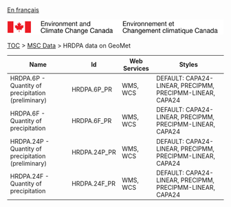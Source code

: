 [En français](geomet-hrdpa_fr.md)

![ECCC logo](../../img_eccc-logo.png)

[TOC](../../readme_en.md) > [MSC Data](../readme_en.md) > HRDPA data on GeoMet


Name                                                | Id           | Web Services | Styles                                                   
----------------------------------------------------|--------------|--------------|----------------------------------------------------------
HRDPA.6P - Quantity of precipitation (preliminary)  | HRDPA.6P_PR  | WMS, WCS     | DEFAULT: CAPA24-LINEAR, PRECIPMM, PRECIPMM-LINEAR, CAPA24
HRDPA.6F - Quantity of precipitation                | HRDPA.6F_PR  | WMS, WCS     | DEFAULT: CAPA24-LINEAR, PRECIPMM, PRECIPMM-LINEAR, CAPA24
HRDPA.24P - Quantity of precipitation (preliminary) | HRDPA.24P_PR | WMS, WCS     | DEFAULT: CAPA24-LINEAR, PRECIPMM, PRECIPMM-LINEAR, CAPA24
HRDPA.24F - Quantity of precipitation               | HRDPA.24F_PR | WMS, WCS     | DEFAULT: CAPA24-LINEAR, PRECIPMM, PRECIPMM-LINEAR, CAPA24

